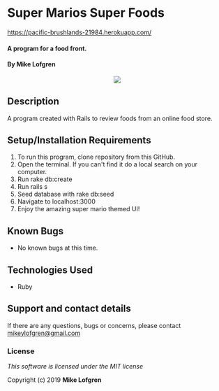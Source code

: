 # Super Marios Super Foods

https://pacific-brushlands-21984.herokuapp.com/

#### A program for a food front.

#### By **Mike Lofgren**

<p align="center">
  <img src="msf.gif">
</p>

## Description

A program created with Rails to review foods from an online food store.

## Setup/Installation Requirements

1. To run this program, clone repository from this GitHub.
2. Open the terminal. If you can't find it do a local search on your computer.
3. Run rake db:create
4. Run rails s
5. Seed database with rake db:seed
6. Navigate to localhost:3000
7. Enjoy the amazing super mario themed UI!

## Known Bugs

- No known bugs at this time.

## Technologies Used

- Ruby

## Support and contact details

If there are any questions, bugs or concerns, please contact mikeylofgren@gmail.com

### License

_This software is licensed under the MIT license_

Copyright (c) 2019 **Mike Lofgren**
